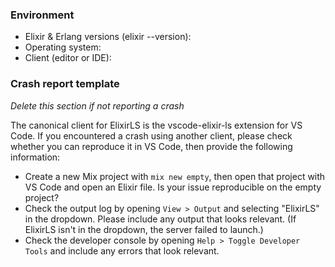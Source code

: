 ### Environment

* Elixir & Erlang versions (elixir --version):
* Operating system:
* Client (editor or IDE):

### Crash report template

_Delete this section if not reporting a crash_

The canonical client for ElixirLS is the vscode-elixir-ls extension for VS Code. If you encountered a crash using another client, please check whether you can reproduce it in VS Code, then provide the following information:

* Create a new Mix project with `mix new empty`, then open that project with VS Code and open an Elixir file. Is your issue reproducible on the empty project?
* Check the output log by opening `View > Output` and selecting "ElixirLS" in the dropdown. Please include any output that looks relevant. (If ElixirLS isn't in the dropdown, the server failed to launch.)
* Check the developer console by opening `Help > Toggle Developer Tools` and include any errors that look relevant.
